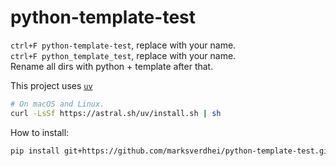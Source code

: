 # python-template-test

`ctrl+F python-template-test`, replace with your name.  
`ctrl+F python_template_test`, replace with your name.  
Rename all dirs with python + template after that.


This project uses [`uv`](https://github.com/astral-sh/uv)

```bash
# On macOS and Linux.
curl -LsSf https://astral.sh/uv/install.sh | sh
```

How to install:
```bash
pip install git+https://github.com/marksverdhei/python-template-test.git
```
